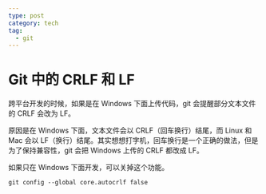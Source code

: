 ```yaml
---
type: post
category: tech
tag:
  - git
---
```


# Git 中的 CRLF 和 LF

跨平台开发的时候，如果是在 Windows 下面上传代码，git 会提醒部分文本文件的 CRLF 会改为 LF。

原因是在 Windows 下面，文本文件会以 CRLF（回车换行）结尾，而 Linux 和 Mac 会以 LF（换行）结尾。其实想想打字机，回车换行是一个正确的做法，但是为了保持兼容性，git 会把 Windows 上传的 CRLF 都改成 LF。

如果只在 Windows 下面开发，可以关掉这个功能。

```shell
git config --global core.autocrlf false
```

